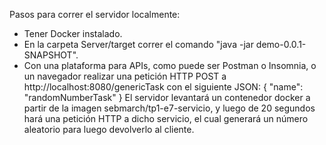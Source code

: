 Pasos para correr el servidor localmente:
- Tener Docker instalado.
- En la carpeta Server/target correr el comando "java -jar demo-0.0.1-SNAPSHOT".
- Con una plataforma para APIs, como puede ser Postman o Insomnia, o un navegador realizar una petición HTTP POST 
  a http://localhost:8080/genericTask con el siguiente JSON:
  {
	"name": "randomNumberTask"
  }
  El servidor levantará un contenedor docker a partir de la imagen sebmarch/tp1-e7-servicio, y luego de 20 segundos hará una petición HTTP a dicho servicio, el cual generará un número aleatorio para luego devolverlo al cliente.
